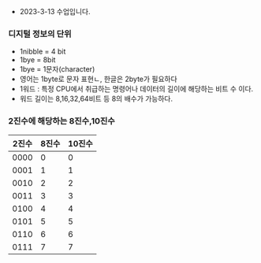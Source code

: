 * 2023-3-13 수업입니다.

### 디지털 정보의 단위
* 1nibble = 4 bit
* 1bye = 8bit
* 1bye = 1문자(character)
* 영어는 1byte로 문자 표현ㄴ, 한글은 2byte가 필요하다
* 1워드 : 특정 CPU에서 취급하는 명령어나 데이터의 길이에 해당하는 비트 수 이다.
* 워드 길이는 8,16,32,64비트 등 8의 배수가 가능하다.




### 2진수에 해당하는 8진수,10진수
|2진수|8진수|10진수|
|------|---|---|
|0000|0|0|
|0001|1|1|
|0010|2|2|
|0011|3|3|
|0100|4|4|
|0101|5|5|
|0110|6|6|
|0111|7|7|
